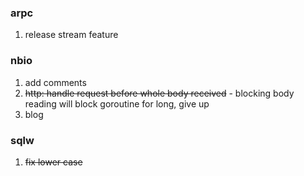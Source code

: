### arpc
1. release stream feature

### nbio
1. add comments
2. ~~http: handle request before whole body received~~ - blocking body reading will block goroutine for long, give up
3. blog

### sqlw
1. ~~fix lower case~~
